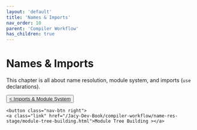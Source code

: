 ```yaml
---
layout: 'default'
title: 'Names & Imports'
nav_order: 10
parent: 'Compiler Workflow'
has_children: true
---
```


# Names & Imports

This chapter is all about name resolution, module system, and imports (`use` declarations).
<div class="nav-btn-block">
    <button class="nav-btn left">
    <a class="link" href="/Jacy-Dev-Book/compiler-workflow/name-res-stage/importation-&-module-system.html">< Imports & Module System</a>
</button>

    <button class="nav-btn right">
    <a class="link" href="/Jacy-Dev-Book/compiler-workflow/name-res-stage/module-tree-building.html">Module Tree Building ></a>
</button>

</div>
